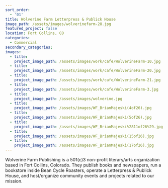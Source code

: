 ```yaml
---
sort_order:
  - '01'
title: Wolverine Farm Letterpress & Publick House
image_path: /assets/images/wolverinefarm-28.jpg
featured_project: false
location: Fort Collins, CO
categories:
  - Commercial
secondary_categories:
images:
  - title:
    project_image_path: /assets/images/work/cafe/WolverineFarm-10.jpg
  - title:
    project_image_path: /assets/images/work/cafe/WolverineFarm-20.jpg
  - title:
    project_image_path: /assets/images/work/cafe/WolverineFarm-21.jpg
  - title:
    project_image_path: /assets/images/work/cafe/WolverineFarm-3.jpg
  - title:
    project_image_path: /assets/images/wolverine.jpg
  - title:
    project_image_path: /assets/images/WF_BrianMajeski(4of26).jpg
  - title:
    project_image_path: /assets/images/WF_BrianMajeski(5of26).jpg
  - title:
    project_image_path: /assets/images/WF_BrianMajeski%2811of26%29.jpg
  - title:
    project_image_path: /assets/images/WF_BrianMajeski(15of26).jpg
  - title:
    project_image_path: /assets/images/WF_BrianMajeski(17of26).jpg
---
```

Wolverine Farm Publishing is a 501(c)3 non-profit literary/arts organization based in Fort Collins, Colorado. They publish books and newspapers, run a bookstore inside Bean Cycle Roasters, operate a Letterpress & Publick House, and host/organize community events and projects related to our mission.